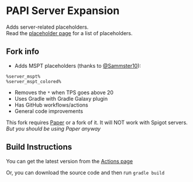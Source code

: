 # PAPI Server Expansion

Adds server-related placeholders.  
Read the [placeholder page](https://helpch.at/placeholders#server) for a list of placeholders.

## Fork info

- Adds MSPT placeholders (thanks to [@Sammster10](https://github.com/Sammster10)):
```
%server_mspt%
%server_mspt_colored%
```
- Removes the `*` when TPS goes above 20
- Uses Gradle with Gradle Galaxy plugin
- Has GitHub workflows/actions
- General code improvements

This fork requires [Paper](https://papermc.io) or a fork of it. It will NOT work with Spigot servers. *But you should be using Paper anyway*

## Build Instructions

You can get the latest version from the [Actions page](https://github.com/srnyx/Server-Expansion/actions)

Or, you can download the source code and then run `gradle build`
